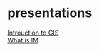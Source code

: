 presentations
=============

[Introuction to GIS](http://rodekruis.github.io/presentations/introGIS)  
[What is IM](http://rodekruis.github.io/presentations/WhatisIm)
